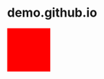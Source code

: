 # demo.github.io<!DOCTYPE html>
<html lang="en">
<head>
   <meta charset="UTF-8">
   <meta http-equiv="X-UA-Compatible" content="IE=edge">
   <meta name="viewport" content="width=device-width, initial-scale=1.0">
   <title>Document</title>
   <style>
      div{
         width:100px;
         height:100px;
         background-color: red;
      }
   </style>
</head>
<body>
   <div>

   </div>
</body>
</html>
